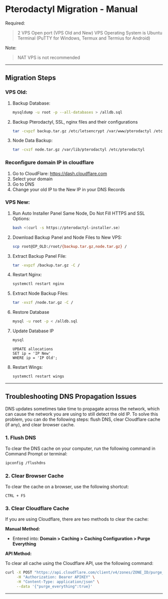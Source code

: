 # **Pterodactyl Migration - Manual**

Required:

> 2 VPS Open port (VPS Old and New)
> VPS Operating System is Ubuntu
> Terminal (PuTTY for Windows, Termux and Termius for Android)

Note:

> NAT VPS is not recommended
---

## **Migration Steps**

### **VPS Old:**

1. Backup Database:
    ```bash
    mysqldump -u root -p --all-databases > /alldb.sql
    ```

2. Backup Pterodactyl, SSL, nginx files and their configurations
   ```bash
   tar -cvpzf backup.tar.gz /etc/letsencrypt /var/www/pterodactyl /etc/nginx/sites-available/pterodactyl.conf /alldb.sql
   ```
3. Node Data Backup:
    ```bash
    tar -cvzf node.tar.gz /var/lib/pterodactyl /etc/pterodactyl
    ```

### **Reconfigure domain IP in cloudflare**

1. Go to CloudFlare: https://dash.cloudflare.com
2. Select your domain
3. Go to DNS
4. Change your old IP to the New IP in your DNS Records
    
### **VPS New:**

1. Run Auto Installer Panel Same Node, Do Not Fill HTTPS and SSL Options:
    ```bash
    bash <(curl -s https://pterodactyl-installer.se)
    ```

2. Download Backup Panel and Node Files to New VPS:
    ```bash
    scp root@IP_OLD:/root/{backup.tar.gz,node.tar.gz} /
    ```
    
3. Extract Backup Panel File:
    ```bash
    tar -xvpzf /backup.tar.gz -C /
    ```

4. Restart Nginx:
    ```bash
    systemctl restart nginx
    ```
    
5. Extract Node Backup Files:
    ```bash
    tar -xvzf /node.tar.gz -C /
    ```

6. Restore Database
    ```bash
    mysql -u root -p < /alldb.sql
    ```

7. Update Database IP
    ```bash
    mysql
    ```
    ```mysql
    UPDATE allocations
    SET ip = 'IP New'
    WHERE ip = 'IP Old';
    ```
8. Restart Wings:
    ```bash
    systemctl restart wings
    ```
---

## Troubleshooting DNS Propagation Issues

DNS updates sometimes take time to propagate across the network, which can cause the network you are using to still detect the old IP. To solve this problem, you can do the following steps: flush DNS, clear Cloudflare cache (if any), and clear browser cache.

### 1. Flush DNS

To clear the DNS cache on your computer, run the following command in Command Prompt or terminal:

```bash
ipconfig /flushdns
```

### 2. Clear Browser Cache

To clear the cache on a browser, use the following shortcut:

```
CTRL + F5
```

### 3. Clear Cloudflare Cache

If you are using Cloudflare, there are two methods to clear the cache:

**Manual Method:**

- Entered into: **Domain > Caching > Caching Configuration > Purge Everything**

**API Method:**

To clear all cache using the Cloudflare API, use the following command:

```bash
curl -X POST "https://api.cloudflare.com/client/v4/zones/ZONE_ID/purge_cache" \
     -H "Authorization: Bearer APIKEY" \
     -H "Content-Type: application/json" \
     --data '{"purge_everything":true}'
```

---